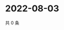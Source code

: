 # 2022-08-03

共 0 条

<!-- BEGIN WEIBO -->
<!-- 最后更新时间 Wed Aug 03 2022 16:22:22 GMT+0800 (China Standard Time) -->

<!-- END WEIBO -->
